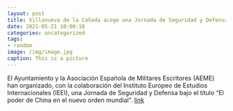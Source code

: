 ```yaml
---
layout: post
title: Villanueva de la Cañada acoge una Jornada de Seguridad y Defensa
date: 2021-05-21 10:00:18
categories: uncategorized
tags:
- random
image: /img/image.jpg
caption: This is a picture
---
```

El Ayuntamiento y la Asociación Española de Militares Escritores (AEME) han organizado, con la colaboración del Instituto Europeo de Estudios Internacionales (IEEI), una Jornada de Seguridad y Defensa bajo el título “El poder de China en el nuevo orden mundial”.    [link](https://www.ayto-villacanada.es/tu-ayuntamiento/villanueva-de-la-canada-acoge-una-jornada-de-seguridad-y-defensa/)
